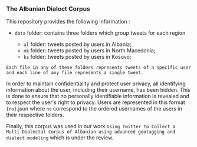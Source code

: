 ### The Albanian Dialect Corpus

This repository provides the following information :
 - ``data`` folder: contains three folders which group tweets for each region
 
    - ``al`` folder: tweets posted by users in Albania;
    - ``mk`` folder: tweets posted by users in North Macedonia;
    - ``ks`` folder: tweets posted by users in Kosovo;

``Each file in any of these folders represents tweets of a specific user and each line of any file represents a single tweet.`` 

In order to maintain confidentiality and protect user privacy, all identifying information about the user, including their username, has been hidden. This is done to ensure that no personally identifiable information is revealed and to respect the user's right to privacy. Users are represented in this format ``{no}``.json where ``no`` correspond to the ordered usernames of the users in their respective folders.


Finally, this corpus was used in our work ``Using Twitter to Collect a Multi-Dialectal Corpus of Albanian using advanced geotagging and dialect modeling`` which is under the review.
